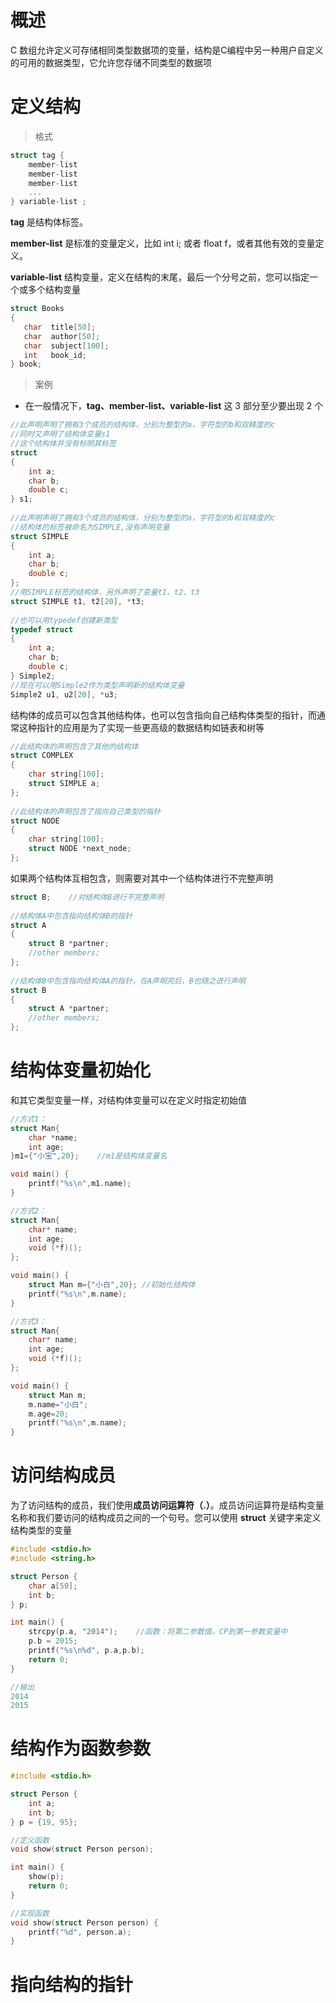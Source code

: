 # 概述
C 数组允许定义可存储相同类型数据项的变量，结构是C编程中另一种用户自定义的可用的数据类型，它允许您存储不同类型的数据项

# 定义结构

> 格式

```c
struct tag { 
    member-list
    member-list 
    member-list  
    ...
} variable-list ;
```

**tag** 是结构体标签。

**member-list** 是标准的变量定义，比如 int i; 或者 float f，或者其他有效的变量定义。

**variable-list** 结构变量，定义在结构的末尾，最后一个分号之前，您可以指定一个或多个结构变量

```c
struct Books
{
   char  title[50];
   char  author[50];
   char  subject[100];
   int   book_id;
} book;
```

> 案例

* 在一般情况下，**tag、member-list、variable-list** 这 3 部分至少要出现 2 个

```c
//此声明声明了拥有3个成员的结构体，分别为整型的a，字符型的b和双精度的c
//同时又声明了结构体变量s1
//这个结构体并没有标明其标签
struct 
{
    int a;
    char b;
    double c;
} s1;
 
//此声明声明了拥有3个成员的结构体，分别为整型的a，字符型的b和双精度的c
//结构体的标签被命名为SIMPLE,没有声明变量
struct SIMPLE
{
    int a;
    char b;
    double c;
};
//用SIMPLE标签的结构体，另外声明了变量t1、t2、t3
struct SIMPLE t1, t2[20], *t3;
 
//也可以用typedef创建新类型
typedef struct
{
    int a;
    char b;
    double c; 
} Simple2;
//现在可以用Simple2作为类型声明新的结构体变量
Simple2 u1, u2[20], *u3;
```

结构体的成员可以包含其他结构体，也可以包含指向自己结构体类型的指针，而通常这种指针的应用是为了实现一些更高级的数据结构如链表和树等

```c
//此结构体的声明包含了其他的结构体
struct COMPLEX
{
    char string[100];
    struct SIMPLE a;
};
 
//此结构体的声明包含了指向自己类型的指针
struct NODE
{
    char string[100];
    struct NODE *next_node;
};
```

如果两个结构体互相包含，则需要对其中一个结构体进行不完整声明

```c
struct B;    //对结构体B进行不完整声明
 
//结构体A中包含指向结构体B的指针
struct A
{
    struct B *partner;
    //other members;
};
 
//结构体B中包含指向结构体A的指针，在A声明完后，B也随之进行声明
struct B
{
    struct A *partner;
    //other members;
};
```

# 结构体变量初始化

和其它类型变量一样，对结构体变量可以在定义时指定初始值

```c
//方式1：
struct Man{
    char *name;
    int age;
}m1={"小宝",20};    //m1是结构体变量名

void main() {
    printf("%s\n",m1.name);
}

//方式2：
struct Man{
    char* name;
    int age;
    void (*f)();
};

void main() {
    struct Man m={"小白",20}; //初始化结构体
    printf("%s\n",m.name);
}

//方式3：
struct Man{
    char* name;
    int age;
    void (*f)();
};

void main() {
    struct Man m;
    m.name="小白";
    m.age=20;
    printf("%s\n",m.name);
}
```

# 访问结构成员

为了访问结构的成员，我们使用**成员访问运算符（.）**。成员访问运算符是结构变量名称和我们要访问的结构成员之间的一个句号。您可以使用 **struct** 关键字来定义结构类型的变量

```c
#include <stdio.h>
#include <string.h>

struct Person {
    char a[50];
    int b;
} p;

int main() {
    strcpy(p.a, "2014");	//函数：将第二参数值，CP到第一参数变量中
    p.b = 2015;
    printf("%s\n%d", p.a,p.b);
    return 0;
}

//输出
2014
2015
```

# 结构作为函数参数

```c
#include <stdio.h>

struct Person {
    int a;
    int b;
} p = {19, 95};

//定义函数
void show(struct Person person);

int main() {
    show(p);
    return 0;
}

//实现函数
void show(struct Person person) {
    printf("%d", person.a);
}
```

# 指向结构的指针

